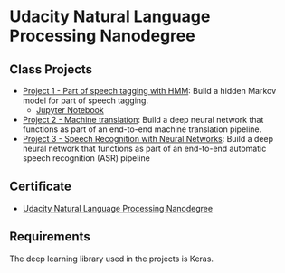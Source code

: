 # Udacity Natural Language Processing Nanodegree

## Class Projects
* [Project 1 - Part of speech tagging with HMM](https://github.com/vgkortsas/Online_courses/tree/master/Udacity_Natural_Language_Processing_Nanodegree/Part_of_speech_tagging_with_HMM): Build a hidden Markov model for part of speech tagging.
     * [Jupyter Notebook](https://nbviewer.jupyter.org/github/vgkortsas/Online_courses/blob/master/Udacity_Natural_Language_Processing_Nanodegree/Part_of_speech_tagging_with_HMM/HMM%20Tagger.ipynb)
* [Project 2 - Machine translation](https://github.com/vgkortsas/Online_courses/tree/master/Udacity_Natural_Language_Processing_Nanodegree/Machine_translation): Build a deep neural network that functions as part of an end-to-end machine translation pipeline.
* [Project 3 - Speech Recognition with Neural Networks](https://github.com/vgkortsas/Online_courses/tree/master/Udacity_Natural_Language_Processing_Nanodegree/Speech_Recognition_with_Neural_Networks): Build a deep neural network that functions as part of an end-to-end automatic speech recognition (ASR) pipeline

## Certificate

* [Udacity Natural Language Processing Nanodegree](https://github.com/vgkortsas/Online_courses/blob/master/Certificates/Udacity%20NLP%20graduation%20certificate.pdf)

## Requirements

The deep learning library used in the projects is Keras.